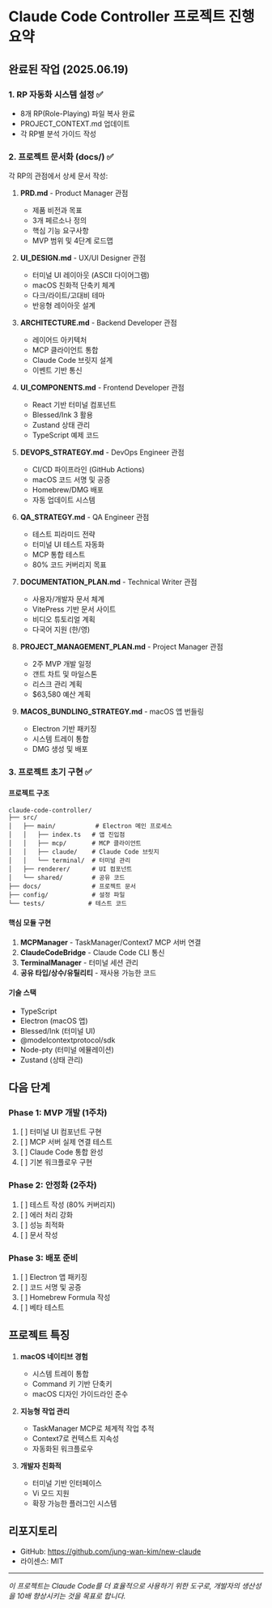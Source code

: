 # Claude Code Controller 프로젝트 진행 요약

## 완료된 작업 (2025.06.19)

### 1. RP 자동화 시스템 설정 ✅
- 8개 RP(Role-Playing) 파일 복사 완료
- PROJECT_CONTEXT.md 업데이트
- 각 RP별 분석 가이드 작성

### 2. 프로젝트 문서화 (docs/) ✅
각 RP의 관점에서 상세 문서 작성:

1. **PRD.md** - Product Manager 관점
   - 제품 비전과 목표
   - 3개 페르소나 정의
   - 핵심 기능 요구사항
   - MVP 범위 및 4단계 로드맵

2. **UI_DESIGN.md** - UX/UI Designer 관점
   - 터미널 UI 레이아웃 (ASCII 다이어그램)
   - macOS 친화적 단축키 체계
   - 다크/라이트/고대비 테마
   - 반응형 레이아웃 설계

3. **ARCHITECTURE.md** - Backend Developer 관점
   - 레이어드 아키텍처
   - MCP 클라이언트 통합
   - Claude Code 브릿지 설계
   - 이벤트 기반 통신

4. **UI_COMPONENTS.md** - Frontend Developer 관점
   - React 기반 터미널 컴포넌트
   - Blessed/Ink 3 활용
   - Zustand 상태 관리
   - TypeScript 예제 코드

5. **DEVOPS_STRATEGY.md** - DevOps Engineer 관점
   - CI/CD 파이프라인 (GitHub Actions)
   - macOS 코드 서명 및 공증
   - Homebrew/DMG 배포
   - 자동 업데이트 시스템

6. **QA_STRATEGY.md** - QA Engineer 관점
   - 테스트 피라미드 전략
   - 터미널 UI 테스트 자동화
   - MCP 통합 테스트
   - 80% 코드 커버리지 목표

7. **DOCUMENTATION_PLAN.md** - Technical Writer 관점
   - 사용자/개발자 문서 체계
   - VitePress 기반 문서 사이트
   - 비디오 튜토리얼 계획
   - 다국어 지원 (한/영)

8. **PROJECT_MANAGEMENT_PLAN.md** - Project Manager 관점
   - 2주 MVP 개발 일정
   - 갠트 차트 및 마일스톤
   - 리스크 관리 계획
   - $63,580 예산 계획

9. **MACOS_BUNDLING_STRATEGY.md** - macOS 앱 번들링
   - Electron 기반 패키징
   - 시스템 트레이 통합
   - DMG 생성 및 배포

### 3. 프로젝트 초기 구현 ✅

#### 프로젝트 구조
```
claude-code-controller/
├── src/
│   ├── main/           # Electron 메인 프로세스
│   │   ├── index.ts   # 앱 진입점
│   │   ├── mcp/       # MCP 클라이언트
│   │   ├── claude/    # Claude Code 브릿지
│   │   └── terminal/  # 터미널 관리
│   ├── renderer/      # UI 컴포넌트
│   └── shared/        # 공유 코드
├── docs/              # 프로젝트 문서
├── config/            # 설정 파일
└── tests/            # 테스트 코드
```

#### 핵심 모듈 구현
1. **MCPManager** - TaskManager/Context7 MCP 서버 연결
2. **ClaudeCodeBridge** - Claude Code CLI 통신
3. **TerminalManager** - 터미널 세션 관리
4. **공유 타입/상수/유틸리티** - 재사용 가능한 코드

#### 기술 스택
- TypeScript
- Electron (macOS 앱)
- Blessed/Ink (터미널 UI)
- @modelcontextprotocol/sdk
- Node-pty (터미널 에뮬레이션)
- Zustand (상태 관리)

## 다음 단계

### Phase 1: MVP 개발 (1주차)
1. [ ] 터미널 UI 컴포넌트 구현
2. [ ] MCP 서버 실제 연결 테스트
3. [ ] Claude Code 통합 완성
4. [ ] 기본 워크플로우 구현

### Phase 2: 안정화 (2주차)
1. [ ] 테스트 작성 (80% 커버리지)
2. [ ] 에러 처리 강화
3. [ ] 성능 최적화
4. [ ] 문서 작성

### Phase 3: 배포 준비
1. [ ] Electron 앱 패키징
2. [ ] 코드 서명 및 공증
3. [ ] Homebrew Formula 작성
4. [ ] 베타 테스트

## 프로젝트 특징

1. **macOS 네이티브 경험**
   - 시스템 트레이 통합
   - Command 키 기반 단축키
   - macOS 디자인 가이드라인 준수

2. **지능형 작업 관리**
   - TaskManager MCP로 체계적 작업 추적
   - Context7로 컨텍스트 지속성
   - 자동화된 워크플로우

3. **개발자 친화적**
   - 터미널 기반 인터페이스
   - Vi 모드 지원
   - 확장 가능한 플러그인 시스템

## 리포지토리
- GitHub: https://github.com/jung-wan-kim/new-claude
- 라이센스: MIT

---

*이 프로젝트는 Claude Code를 더 효율적으로 사용하기 위한 도구로, 개발자의 생산성을 10배 향상시키는 것을 목표로 합니다.*